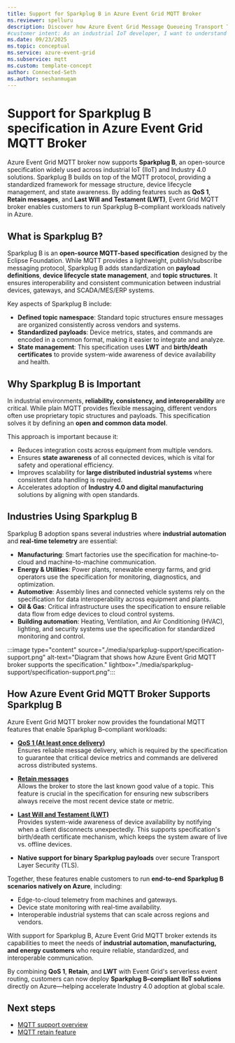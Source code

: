 ```yaml
---
title: Support for Sparkplug B in Azure Event Grid MQTT Broker
ms.reviewer: spelluru
description: Discover how Azure Event Grid Message Queueing Transport Telemetry (MQTT) broker supports Sparkplug B for industrial IoT, enabling standardized messaging, device lifecycle management, and state awareness.
#customer intent: As an industrial IoT developer, I want to understand how Azure Event Grid MQTT broker supports Sparkplug B so that I can implement standardized messaging and device lifecycle management in my solutions.
ms.date: 09/23/2025
ms.topic: conceptual
ms.service: azure-event-grid
ms.subservice: mqtt
ms.custom: template-concept
author: Connected-Seth
ms.author: seshanmugam
---
```



# Support for Sparkplug B specification in Azure Event Grid MQTT Broker

Azure Event Grid MQTT broker now supports **Sparkplug B**, an open-source specification widely used across industrial IoT (IIoT) and Industry 4.0 solutions. Sparkplug B builds on top of the MQTT protocol, providing a standardized framework for message structure, device lifecycle management, and state awareness. By adding features such as **QoS 1**, **Retain messages**, and **Last Will and Testament (LWT)**, Event Grid MQTT broker enables customers to run Sparkplug B–compliant workloads natively in Azure.

## What is Sparkplug B?

Sparkplug B is an **open-source MQTT-based specification** designed by the Eclipse Foundation. While MQTT provides a lightweight, publish/subscribe messaging protocol, Sparkplug B adds standardization on **payload definitions**, **device lifecycle state management**, and **topic structures**. It ensures interoperability and consistent communication between industrial devices, gateways, and SCADA/MES/ERP systems.

Key aspects of Sparkplug B include:

- **Defined topic namespace**: Standard topic structures ensure messages are organized consistently across vendors and systems.
- **Standardized payloads**: Device metrics, states, and commands are encoded in a common format, making it easier to integrate and analyze.
- **State management**: This specification uses **LWT** and **birth/death certificates** to provide system-wide awareness of device availability and health.

## Why Sparkplug B is Important

In industrial environments, **reliability, consistency, and interoperability** are critical. While plain MQTT provides flexible messaging, different vendors often use proprietary topic structures and payloads. This specification solves it by defining an **open and common data model**.

This approach is important because it:

- Reduces integration costs across equipment from multiple vendors.
- Ensures **state awareness** of all connected devices, which is vital for safety and operational efficiency.
- Improves scalability for **large distributed industrial systems** where consistent data handling is required.
- Accelerates adoption of **Industry 4.0 and digital manufacturing** solutions by aligning with open standards.

## Industries Using Sparkplug B

Sparkplug B adoption spans several industries where **industrial automation** and **real-time telemetry** are essential:

- **Manufacturing**: Smart factories use the specification for machine-to-cloud and machine-to-machine communication.
- **Energy & Utilities**: Power plants, renewable energy farms, and grid operators use the specification for monitoring, diagnostics, and optimization.
- **Automotive**: Assembly lines and connected vehicle systems rely on the specification for data interoperability across equipment and plants.
- **Oil & Gas**: Critical infrastructure uses the specification to ensure reliable data flow from edge devices to cloud control systems.
- **Building automation**: Heating, Ventilation, and Air Conditioning (HVAC), lighting, and security systems use the specification for standardized monitoring and control.

:::image type="content" source="./media/sparkplug-support/specification-support.png" alt-text="Diagram that shows how Azure Event Grid MQTT broker supports the specification." lightbox="./media/sparkplug-support/specification-support.png":::

## How Azure Event Grid MQTT Broker Supports Sparkplug B

Azure Event Grid MQTT broker now provides the foundational MQTT features that enable Sparkplug B–compliant workloads:

- **[QoS 1 (At least once delivery)](mqtt-support.md#quality-of-service)**  
  Ensures reliable message delivery, which is required by the specification to guarantee that critical device metrics and commands are delivered across distributed systems.

- **[Retain messages](mqtt-retain.md)**  
  Allows the broker to store the last known good value of a topic. This feature is crucial in the specification for ensuring new subscribers always receive the most recent device state or metric.

- **[Last Will and Testament (LWT)](mqtt-support.md#last-will-and-testament-messages)**  
  Provides system-wide awareness of device availability by notifying when a client disconnects unexpectedly. This supports specification's birth/death certificate mechanism, which keeps the system aware of live vs. offline devices.

- **Native support for binary Sparkplug payloads** over secure Transport Layer Security (TLS).

Together, these features enable customers to run **end-to-end Sparkplug B scenarios natively on Azure**, including:

- Edge-to-cloud telemetry from machines and gateways.
- Device state monitoring with real-time availability.
- Interoperable industrial systems that can scale across regions and vendors.

With support for Sparkplug B, Azure Event Grid MQTT broker extends its capabilities to meet the needs of **industrial automation, manufacturing, and energy customers** who require reliable, standardized, and interoperable communication.

By combining **QoS 1**, **Retain**, and **LWT** with Event Grid's serverless event routing, customers can now deploy **Sparkplug B–compliant IIoT solutions** directly on Azure—helping accelerate Industry 4.0 adoption at global scale.

## Next steps

- [MQTT support overview](mqtt-support.md)
- [MQTT retain feature](mqtt-retain.md)